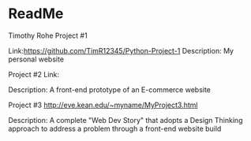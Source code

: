 # ReadMe
Timothy Rohe
Project #1

Link:https://github.com/TimR12345/Python-Project-1
Description: My personal website

Project #2
Link:

Description: A front-end prototype of an E-commerce website

Project #3
http://eve.kean.edu/~myname/MyProject3.html

Description: A complete "Web Dev Story" that adopts a Design Thinking approach to address a problem through a front-end website build
